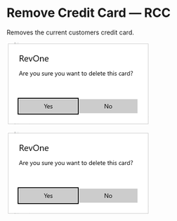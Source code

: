 # Remove Credit Card — RCC

Removes the current customers credit card.

![Remove Credit Card](/.attachments/Documentation/RemoveCreditCard.png "Remove Credit Card")

![Removed](/.attachments/Documentation/RemoveCreditCard.png "Removed")